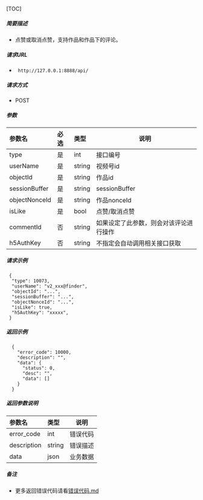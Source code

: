 

[TOC]
    
##### 简要描述

- 点赞或取消点赞，支持作品和作品下的评论。

##### 请求URL
- ` http://127.0.0.1:8888/api/`
  
##### 请求方式
- POST 

##### 参数

| 参数名           | 必选 | 类型     | 说明                  |   
|:--------------|:---|:-------|---------------------|   
| type          | 是  | int    | 接口编号                |   
| userName      | 是  | string | 视频号id               |   
| objectId      | 是  | string | 作品id                |   
| sessionBuffer | 是  | string | sessionBuffer       |   
| objectNonceId | 是  | string | 作品nonceId           |   
| isLike        | 是  | bool   | 点赞/取消点赞             |   
| commentId     | 否  | string | 如果设定了此参数，则会对该评论进行操作 |   
| h5AuthKey     | 否  | string | 不指定会自动调用相关接口获取      |   

##### 请求示例

```
 {
  "type": 10073,
  "userName": "v2_xxx@finder",
  "objectId": "...",
  "sessionBuffer": "...",
  "objectNonceId": "...",
  "isLike": true,
  "h5AuthKey": "xxxxx",
 } 
```

##### 返回示例 

``` 
  {
    "error_code": 10000,
    "description": "",
    "data": {
      "status": 0,
      "desc": "",
      "data": []
    }
  }
```

##### 返回参数说明 

| 参数名         | 类型     | 说明   |   
|:------------|:-------|------|   
| error_code  | int    | 错误代码 |   
| description | string | 错误描述 |   
| data        | json   | 业务数据 |   

##### 备注 

- 更多返回错误代码请看[错误代码.md](../错误代码.md)










